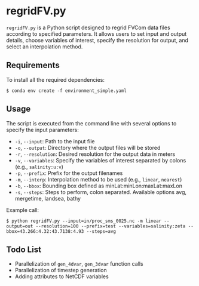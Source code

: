 # regridFV.py

`regridFV.py` is a Python script designed to regrid FVCom data files
according to specified parameters. It allows users to set input and
output details, choose variables of interest, specify the resolution
for output, and select an interpolation method.

## Requirements

To install all the required dependencies:

```
$ conda env create -f environment_simple.yaml
```

## Usage

The script is executed from the command line with several options to specify the input parameters:

- `-i`, `--input`: Path to the input file
- `-o`, `--output`: Directory where the output files will be stored
- `-r`, `--resolution`: Desired resolution for the output data in meters
- `-v`, `--variables`: Specify the variables of interest separated by colons (e.g., `salinity:u:v`)
- `-p`, `--prefix`: Prefix for the output filenames
- `-m`, `--interp`: Interpolation method to be used (e.g., `linear`, `nearest`)
- `-b`, `--bbox`: Bounding box defined as minLat:minLon:maxLat:maxLon
- `-s`, `--steps`: Steps to perform, colon separated. Available options avg, mergetime, landsea, bathy

Example call:

```
$ python regridFV.py --input=in/proc_sms_0025.nc -m linear --output=out --resolution=100 --prefix=test --variables=salinity:zeta --bbox=43.266:4.32:43.7138:4.93 --steps=avg
```


## Todo List

- Parallelization of `gen_4dvar`, `gen_3dvar` function calls
- Parallelization of timestep generation
- Adding attributes to NetCDF variables
